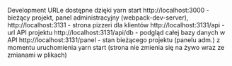 Development
URLe dostępne dzięki yarn start
http://localhost:3000 - bieżący projekt, panel administracyjny (webpack-dev-server),
http://localhost:3131 - strona pizzeri dla klientów
http://localhost:3131/api - url API projektu
http://localhost:3131/api/db - podgląd całej bazy danych w API
http://localhost:3131/panel - stan bieżącego projektu (panelu adm.) z momentu uruchomienia yarn start (strona nie zmienia się na żywo wraz ze zmianami w plikach)